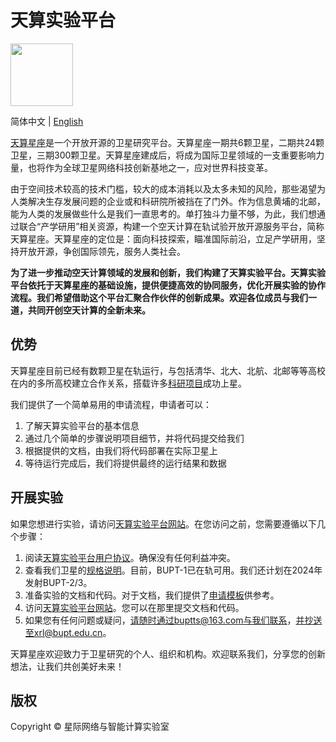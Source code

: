 # 天算实验平台

<img src="http://www.tiansuan.org.cn/pic/logo.png" width="100px">

简体中文 | [English](./README.md)

[天算星座](http://www.tiansuan.org.cn/Chinese/index.html)是一个开放开源的卫星研究平台。天算星座一期共6颗卫星，二期共24颗卫星，三期300颗卫星。天算星座建成后，将成为国际卫星领域的一支重要影响力量，也将作为全球卫星网络科技创新基地之一，应对世界科技变革。

由于空间技术较高的技术门槛，较大的成本消耗以及太多未知的风险，那些渴望为人类解决生存发展问题的企业或和科研院所被挡在了门外。作为信息黄埔的北邮，能为人类的发展做些什么是我们一直思考的。单打独斗力量不够，为此，我们想通过联合“产学研用”相关资源，构建一个空天计算在轨试验开放开源服务平台，简称天算星座。天算星座的定位是：面向科技探索，瞄准国际前沿，立足产学研用，坚持开放开源，争创国际领先，服务人类社会。

**为了进一步推动空天计算领域的发展和创新，我们构建了天算实验平台。天算实验平台依托于天算星座的基础设施，提供便捷高效的协同服务，优化开展实验的协作流程。我们希望借助这个平台汇聚合作伙伴的创新成果。欢迎各位成员与我们一道，共同开创空天计算的全新未来。**

## 优势
天算星座目前已经有数颗卫星在轨运行，与包括清华、北大、北航、北邮等等高校在内的多所高校建立合作关系，搭载许多[科研项目](http://www.tiansuan.org.cn/morenews.html)成功上星。

我们提供了一个简单易用的申请流程，申请者可以：

1. 了解天算实验平台的基本信息
2. 通过几个简单的步骤说明项目细节，并将代码提交给我们
3. 根据提供的文档，由我们将代码部署在实际卫星上
4. 等待运行完成后，我们将提供最终的运行结果和数据

## 开展实验

如果您想进行实验，请访问[天算实验平台网站](http://tle.tiansuan.site/)。在您访问之前，您需要遵循以下几个步骤：

1. 阅读[天算实验平台用户协议](./TERMS.md)。确保没有任何利益冲突。
2. 查看我们卫星的[规格说明](./Specifications.md)。目前，BUPT-1已在轨可用。我们还计划在2024年发射BUPT-2/3。
3. 准备实验的文档和代码。对于文档，我们提供了[申请模板](./Application.md)供参考。
4. 访问[天算实验平台网站](http://tle.tiansuan.site/)。您可以在那里提交文档和代码。
5. 如果您有任何问题或疑问，请随时通过buptts@163.com与我们联系，并抄送至xrl@bupt.edu.cn。

天算星座欢迎致力于卫星研究的个人、组织和机构。欢迎联系我们，分享您的创新想法，让我们共创美好未来！


## 版权
Copyright © 星际网络与智能计算实验室

